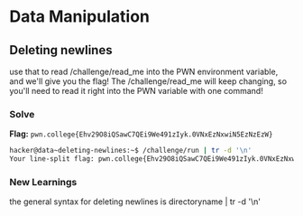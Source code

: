 # Data Manipulation

## Deleting newlines
use that to read /challenge/read_me into the PWN environment variable, and we'll give you the flag! The /challenge/read_me will keep changing, so you'll need to read it right into the PWN variable with one command!

### Solve
**Flag:** `pwn.college{Ehv29O8iQSawC7QEi9We491zIyk.0VNxEzNxwiN5EzNzEzW}`


```bash
hacker@data~deleting-newlines:~$ /challenge/run | tr -d '\n'
Your line-split flag: pwn.college{Ehv29O8iQSawC7QEi9We491zIyk.0VNxEzNxwiN5EzNzEzW}hacker@data~deleting-newlines:~$  
```
### New Learnings
the general syntax for deleting newlines is 
directoryname | tr -d '\n'
